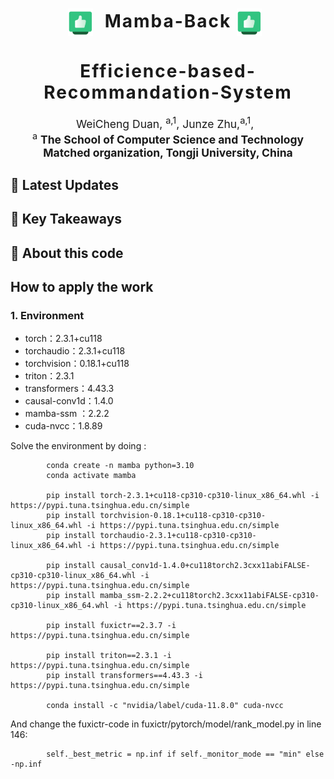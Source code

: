 <h1 align='center' style="text-align:center; font-weight:bold; font-size:2.0em;letter-spacing:2.0px;">
            <img src="figure/b9a58932a39eef8f8dffa29b18d59cc.png" alt="Icon" style="width:40px; vertical-align:middle; margin-right:10px;">      Mamba-Back   <img src="figure/b9a58932a39eef8f8dffa29b18d59cc.png" alt="Icon" style="width:40px; vertical-align:middle; margin-right:10px;">

<h1 align='center' style="text-align:center; font-weight:bold; font-size:2.0em;letter-spacing:2.0px;">
              Efficience-based-Recommandation-System</h1>   

<p align='center' style="text-align:center;font-size:1.25em;">
   <a href="https://github.com/RichardDuan-shandong" target="_blank" style="text-decoration: none;">WeiCheng Duan</a>, <sup>a,1</sup>, 
    <a href="https://github.com/tj-messi" target="_blank" style="text-decoration: none;">Junze Zhu</a>,<sup>a,1</sup>, 
     &nbsp;<br/>
    <sup>a</sup> <strong>The School of Computer Science and Technology Matched organization, Tongji University, China</strong><br/>
     
</p>


## 📣 Latest Updates


## 🧠 Key Takeaways


## 📝 About this code

## How to apply the work
### 1. Environment

- torch：2.3.1+cu118
- torchaudio：2.3.1+cu118
- torchvision：0.18.1+cu118
- triton：2.3.1
- transformers：4.43.3
- causal-conv1d：1.4.0
- mamba-ssm ：2.2.2
- cuda-nvcc：1.8.89

Solve the environment by doing : 

            conda create -n mamba python=3.10
            conda activate mamba
            
            pip install torch-2.3.1+cu118-cp310-cp310-linux_x86_64.whl -i https://pypi.tuna.tsinghua.edu.cn/simple
            pip install torchvision-0.18.1+cu118-cp310-cp310-linux_x86_64.whl -i https://pypi.tuna.tsinghua.edu.cn/simple
            pip install torchaudio-2.3.1+cu118-cp310-cp310-linux_x86_64.whl -i https://pypi.tuna.tsinghua.edu.cn/simple

            pip install causal_conv1d-1.4.0+cu118torch2.3cxx11abiFALSE-cp310-cp310-linux_x86_64.whl -i https://pypi.tuna.tsinghua.edu.cn/simple
            pip install mamba_ssm-2.2.2+cu118torch2.3cxx11abiFALSE-cp310-cp310-linux_x86_64.whl -i https://pypi.tuna.tsinghua.edu.cn/simple

            pip install fuxictr==2.3.7 -i https://pypi.tuna.tsinghua.edu.cn/simple

            pip install triton==2.3.1 -i https://pypi.tuna.tsinghua.edu.cn/simple
            pip install transformers==4.43.3 -i https://pypi.tuna.tsinghua.edu.cn/simple

            conda install -c "nvidia/label/cuda-11.8.0" cuda-nvcc

  And change the fuxictr-code in fuxictr/pytorch/model/rank_model.py in line 146:

            self._best_metric = np.inf if self._monitor_mode == "min" else -np.inf






  

